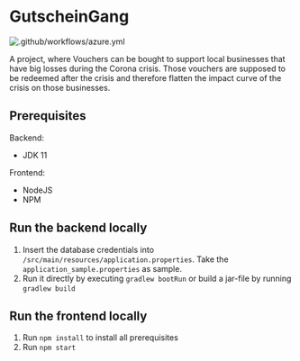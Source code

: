 # GutscheinGang
![.github/workflows/azure.yml](https://github.com/Corona-Killer/GutscheinGang/workflows/.github/workflows/azure.yml/badge.svg?branch=master)

A project, where Vouchers can be bought to support local businesses that have big losses during the Corona crisis. Those vouchers are supposed to be redeemed after the crisis and therefore flatten the impact curve of the crisis on those businesses.

## Prerequisites
Backend:
- JDK 11 

Frontend:
- NodeJS
- NPM

## Run the backend locally
1. Insert the database credentials into ```/src/main/resources/application.properties```. Take the ```application_sample.properties``` as sample.
2. Run it directly by executing ```gradlew bootRun``` or build a jar-file by running ```gradlew build```

## Run the frontend locally
1. Run ```npm install``` to install all prerequisites
2. Run ```npm start```
